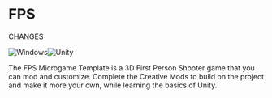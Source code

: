 # FPS

CHANGES

![Windows](https://img.shields.io/badge/Windows-0078D6?style=for-the-badge&logo=windows&logoColor=white)![Unity](https://img.shields.io/badge/unity-%23000000.svg?style=for-the-badge&logo=unity&logoColor=white)
 
The FPS Microgame Template is a 3D First Person Shooter game that you can mod and customize. Complete the Creative Mods to build on the project and make it more your own, while learning the basics of Unity.
